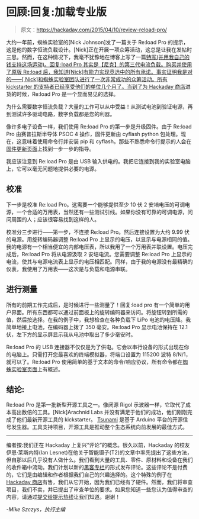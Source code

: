 # 回顾:回复:加载专业版

> 原文：<https://hackaday.com/2015/04/10/review-reload-pro/>

大约一年前，蜘蛛实验室的[Nick Johnson]发了一篇关于 Re:load Pro 的提示，这是他的数字恒流负载设计。[Nick]正在开展一项众筹活动，这总是让我在发帖时三思。然而，在这种情况下，我毫不犹豫地在博客上写了一篇[特写(并用我自己的钱支持这场运动)。回复:load Pro 其实是【尼克】的第三代电流负载。购买并使用了原版 Re:load 后，我知道[Nick]有能力实现竞选中的所有承诺。事实证明我是对的——[ Nick]和蜘蛛实验室团队进行了一次非常成功的众筹活动。所有 kickstarter 的支持者已经享受他们的单位几个月了。当到了](http://hackaday.com/2014/04/16/reload-pro-an-open-source-active-load/)[为 Hackaday 商店](http://store.hackaday.com/products/re-load-pro)进货的时候，Re:load Pro 是一个显而易见的选择。

为什么需要数字恒流负载？大量的工作可以从中受益！从测试电池到验证电源，再到测试许多驱动电路，数字负载都是您的利器。

像许多电子设备一样，我们使用 Re:load Pro 的第一步是升级固件。由于 Re:load Pro 由赛普拉斯半导体 PSOC 4 操作，固件更新由 cyflash python 包处理。现在，这意味着使用命令行并安装 pip 和 cyflash。那些不熟悉命令行提示的人会在[固件更新页面](http://www.arachnidlabs.com/reload-pro/firmware.html)上找到一步一步的指导。

我应该注意到 Re:load Pro 是由 USB 输入供电的。我把它连接到我的实验室电脑上，它可以毫无问题地提供必要的电源。

## 校准

下一步是校准 Re:load Pro。这需要一个能够提供至少 10 伏 2 安培电压的可调电源，一个合适的万用表，当然还有一些测试引线。如果你没有可靠的可调电源，问问周围的人；应该很容易找到这样的人。

校准分三步进行——第一步，不连接 Re:load Pro。然后连接设置为大约 9.99 伏的电源。用旋转编码器调整 Re:load Pro 上显示的电压，以显示与电源相同的值。我的电源有一个相当便宜的内部电压表，所以我用了一个万用表并联设置。电压完成后，Re:load Pro 将从电源汲取 2 安培电流。您需要调整 Re:load Pro 上显示的电流，使其与电源电流表上显示的电压相匹配。同样，由于我的电源没有最精确的仪表，我使用了万用表——这次是与负载和电源串联。

## 进行测量

所有的前期工作完成后，是时候进行一些测量了！回复:load pro 有一个简单的用户界面。所有东西都可以通过前面板上的旋转编码器来访问。将旋钮转到所需的值，然后按选择。在我的例子中，我想检查在各种负载下 LiPo 电池的电压降。我简单地接上电池，在编码器上拨了 350 毫安。Re:load Pro 显示电池保持在 12.1 伏，左下方的显示屏显示我从电池中取出了多少毫安时。

Re:load Pro 的 USB 连接器不仅仅是为了供电。它会以串行设备的形式出现在你的电脑上。只需打开您最喜欢的终端模拟器，将端口设置为 115200 波特 8/N/1，就可以了。Re:load Pro 使用简单的基于文本的命令/响应协议，所有命令都在[蜘蛛实验室页面](http://www.arachnidlabs.com/reload-pro/usb-interface.html)上有概述。

## 结论:

Re:load Pro 是第一批新型开源工具之一。像闭源 Rigol 示波器一样，它取代了成本高出数倍的工具。[Nick]Arachnid Labs 并没有满足于他们的成功，他们刚刚完成了他们最新开源工具的 kickstarter。 [Tsunami](https://www.kickstarter.com/projects/nickjohnson/tsunami) 是基于 Arduino 平台的开源信号发生器。工具支持项目，开源工具是推动整个生态系统向前发展的最佳方式。

* * *

编者按:我们正在 Hackaday 上复兴“评论”的概念。很久以前，Hackaday 的校友伊恩·莱斯内特(Ian Lesnet)在他关于智能镊子(T2)的文章中率先提出了这些方法，但自那以后几乎没有人做什么。我们看到大量的工具、零件、原材料和设备在我们的收件箱中流动。我们计划以新的[黑客专栏](http://hackaday.com/category/hackaday-columns/)的形式发布评论。这些评论不是付费的，它们是由编辑和作者根据我们自己的兴趣选择的。这个特殊的例子在 [Hackaday 商店](http://store.hackaday.com)有售，我们从它开始，因为我们已经有了硬件。然而，我们将审查项目，我们不卖，并已提出了审查单位的要求。如果您知道一些您认为值得审查的内容，请通过[提交给提示热线](http://hackaday.com/submit-a-tip/)让我们知道。谢谢！

*-Mike Szczys，执行主编*